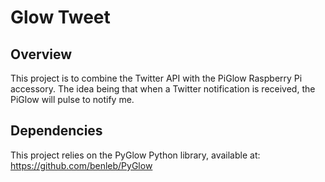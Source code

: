 # Glow Tweet
## Overview
This project is to combine the Twitter API with the PiGlow Raspberry Pi accessory. The idea being that when a Twitter notification is received, the PiGlow will pulse to notify me.
## Dependencies
This project relies on the PyGlow Python library, available at: https://github.com/benleb/PyGlow
